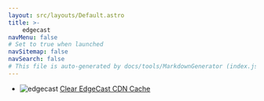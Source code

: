 ```yaml
---
layout: src/layouts/Default.astro
title: >-
    edgecast
navMenu: false
# Set to true when launched
navSitemap: false
navSearch: false
# This file is auto-generated by docs/tools/MarkdownGenerator (index.js)
---
```


<ul>

<li>

![edgecast](https://i.octopus.com/library/step-templates/edgecast.png) [Clear EdgeCast CDN Cache](/integrations/edgecast/clear-edgecast-cdn-cache)

</li>
        
</ul>
